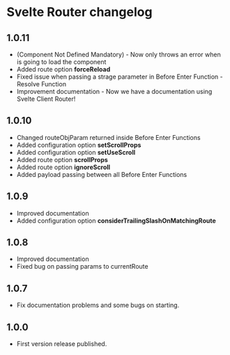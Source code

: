 # Svelte Router changelog

## 1.0.11
- (Component Not Defined Mandatory) - Now only throws an error when is going to load the component
- Added route option <b>forceReload</b>
- Fixed issue when passing a strage parameter in Before Enter Function - Resolve Function
- Improvement documentation - Now we have a documentation using Svelte Client Router!

## 1.0.10

- Changed routeObjParam returned inside Before Enter Functions 
- Added configuration option <b>setScrollProps</b>
- Added configuration option <b>setUseScroll</b>
- Added route option <b>scrollProps</b>
- Added route option <b>ignoreScroll</b>
- Added payload passing between all Before Enter Functions

## 1.0.9

- Improved documentation
- Added configuration option <b>considerTrailingSlashOnMatchingRoute</b>

## 1.0.8

- Improved documentation
- Fixed bug on passing params to currentRoute

## 1.0.7

- Fix documentation problems and some bugs on starting.

## 1.0.0

- First version release published.